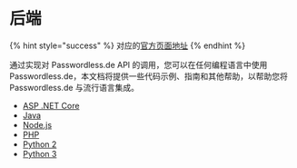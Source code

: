 # 后端

{% hint style="success" %}
对应的[官方页面地址](https://docs.passwordless.dev/guide/backend/)
{% endhint %}

通过实现对 Passwordless.de API 的调用，您可以在任何编程语言中使用 Passwordless.de，本文档将提供一些代码示例、指南和其他帮助，以帮助您将 Passwordless.de 与流行语言集成。

* [ASP .NET Core](dotnet.md)
* [Java](java.md)
* [Node.js](nodejs.md)
* [PHP](php.md)
* [Python 2](python2.md)
* [Python 3](python3.md)
